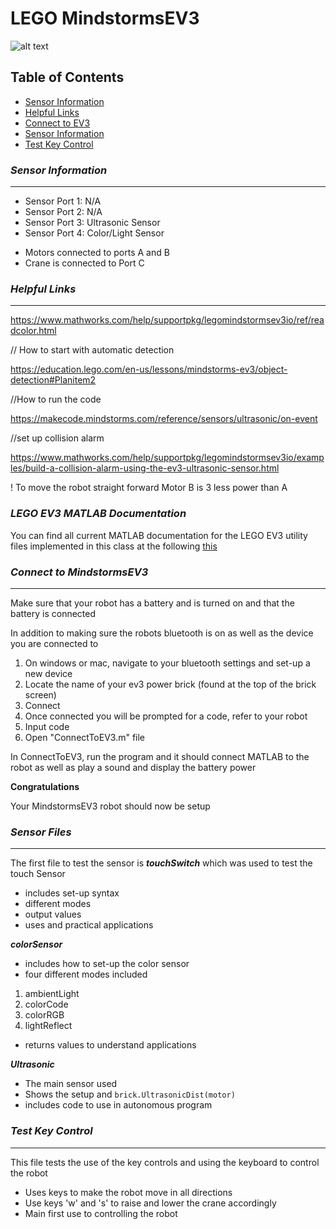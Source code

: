 # LEGO MindstormsEV3

![alt text](https://external-content.duckduckgo.com/iu/?u=https%3A%2F%2Fcdn.shopify.com%2Fs%2Ffiles%2F1%2F1402%2F8033%2Fproducts%2Fcompetitionmodel1_copy_700x700.jpg%3Fv%3D1533058720&f=1&nofb=1 "MindstormsEV3 Robot")



## **Table of Contents**

* [Sensor Information](https://github.com/Markay12/mindstormsEV3#sensor-information)
* [Helpful Links](https://github.com/Markay12/mindstormsEV3#helpful-links)
* [Connect to EV3](https://github.com/Markay12/mindstormsEV3#connect-to-mindstormsev3)
* [Sensor Information](https://github.com/Markay12/mindstormsEV3#sensor-files)
* [Test Key Control](https://github.com/Markay12/mindstormsEV3#test-key-control)



### *Sensor Information*
----------------------

+ Sensor Port 1: N/A
+ Sensor Port 2: N/A
+ Sensor Port 3: Ultrasonic Sensor
+ Sensor Port 4: Color/Light Sensor

* Motors connected to ports A and B
* Crane is connected to Port C


### *Helpful Links*
----------------------

https://www.mathworks.com/help/supportpkg/legomindstormsev3io/ref/readcolor.html


// How to start with automatic detection

https://education.lego.com/en-us/lessons/mindstorms-ev3/object-detection#Planitem2

//How to run the code

https://makecode.mindstorms.com/reference/sensors/ultrasonic/on-event

//set up collision alarm

https://www.mathworks.com/help/supportpkg/legomindstormsev3io/examples/build-a-collision-alarm-using-the-ev3-ultrasonic-sensor.html

! To move the robot straight forward Motor B is 3 less power than A

### *LEGO EV3 MATLAB Documentation*

You can find all current MATLAB documentation for the LEGO EV3 utility files implemented in this class at the following [this](https://sites.google.com/a/asu.edu/fse100-cse-wiki/ev3-matlab-library-documentation)



### *Connect to MindstormsEV3*
------------------------------

Make sure that your robot has a battery and is turned on and that the battery is connected

In addition to making sure the robots bluetooth is on as well as the device you are connected to

1. On windows or mac, navigate to your bluetooth settings and set-up a new device
2. Locate the name of your ev3 power brick (found at the top of the brick screen)
3. Connect
4. Once connected you will be prompted for a code, refer to your robot
5. Input code
6. Open "ConnectToEV3.m" file

In ConnectToEV3, run the program and it should connect MATLAB to the robot as well as play a sound and display the battery power

**Congratulations**

Your MindstormsEV3 robot should now be setup

### *Sensor Files*
----------------------

The first file to test the sensor is **_touchSwitch_** which was used to test the touch Sensor

* includes set-up syntax
* different modes
* output values
* uses and practical applications

**_colorSensor_**

* includes how to set-up the color sensor
* four different modes included
1. ambientLight
2. colorCode
3. colorRGB
4. lightReflect
* returns values to understand applications

**_Ultrasonic_**

* The main sensor used
* Shows the setup and ```brick.UltrasonicDist(motor)```
* includes code to use in autonomous program


### *Test Key Control*
---

This file tests the use of the key controls and using the keyboard to control the robot

* Uses keys to make the robot move in all directions
* Use keys 'w' and 's' to raise and lower the crane accordingly
* Main first use to controlling the robot
